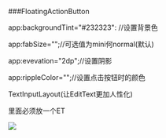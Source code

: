 ###FloatingActionButton
          
app:backgroundTint="#232323": //设置背景色   
    
app:fabSize="";//可选值为mini何normal(默认)

app:evevation="2dp";//设置阴影

app:rippleColor="";//设置点击按钮时的颜色

TextInputLayout(让EditText更加人性化)

里面必须放一个ET

![](http://i4.tietuku.com/59b118df9fd2a563.png)



